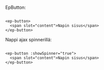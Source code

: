 EpButton:

```vue

<ep-button>
  <span slot="content">Napin sisus</span>
</ep-button>

```

Nappi ajax spinnerillä:

```vue

<ep-button :showSpinner="true">
  <span slot="content">Napin sisus</span>
</ep-button>

```
